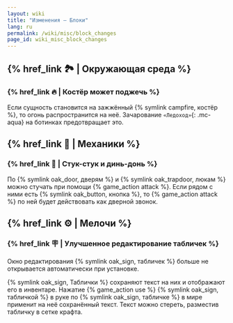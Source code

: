 ```yaml
---
layout: wiki
title: "Изменения — Блоки"
lang: ru
permalink: /wiki/misc/block_changes
page_id: wiki_misc_block_changes
---
```


## {% href_link 🏞️ | Окружающая среда %}

### {% href_link 🔥 | Костёр может поджечь %}
Если сущность становится на зажжённый {% symlink campfire, костёр %}, то огонь распространится на неё. Зачарование `«Ледоход»`{: .mc-aqua} на ботинках предотвращает это.

## {% href_link 🔧 | Механики %}

### {% href_link 🔔 | Стук-стук и динь-донь %}
По {% symlink oak_door, дверям %} и {% symlink oak_trapdoor, люкам %} можно стучать при помощи {% game_action attack %}. Если рядом с ними есть {% symlink oak_button, кнопка %}, то {% game_action attack %} по ней будет действовать как дверной звонок.

## {% href_link ⚙️ | Мелочи %}

### {% href_link 🪧 | Улучшенное редактирование табличек %}
Окно редактирования {% symlink oak_sign, табличек %} больше не открывается автоматически при установке.

{% symlink oak_sign, Таблички %} сохраняют текст на них и отображают его в инвентаре. Нажатие {% game_action use %} {% symlink oak_sign, табличкой %} в руке по {% symlink oak_sign, табличке %} в мире применит на неё сохранённый текст. Текст можно стереть, разместив табличку в сетке крафта.
